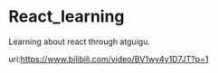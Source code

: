 # React_learning
Learning about react through atguigu.

uri:https://www.bilibili.com/video/BV1wy4y1D7JT?p=1
